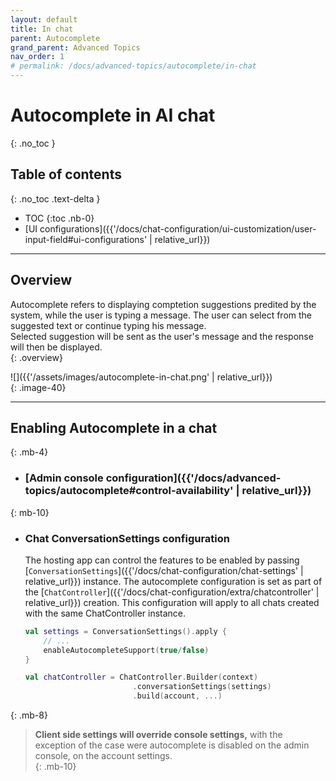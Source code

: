 ```yaml
---
layout: default
title: In chat
parent: Autocomplete
grand_parent: Advanced Topics
nav_order: 1
# permalink: /docs/advanced-topics/autocomplete/in-chat
---
```


# Autocomplete in AI chat
{: .no_toc }

## Table of contents
{: .no_toc .text-delta }

- TOC
{:toc .nb-0}
- [UI configurations]({{'/docs/chat-configuration/ui-customization/user-input-field#ui-configurations' | relative_url}})

---

## Overview
Autocomplete refers to displaying comptetion suggestions predited by the system, while the user is typing a message.  The user can select from the suggested text or continue typing his message.   
Selected suggestion will be sent as the user's message and the response will then be displayed.  
{: .overview}
 
![]({{'/assets/images/autocomplete-in-chat.png' | relative_url}})   
{: .image-40}

---

## Enabling Autocomplete in a chat 
{: .mb-4}
- ### [Admin console configuration]({{'/docs/advanced-topics/autocomplete#control-availability' | relative_url}})
{: mb-10}

- ### Chat ConversationSettings configuration   
  The hosting app can control the  features to be enabled by passing [`ConversationSettings`]({{'/docs/chat-configuration/chat-settings' | relative_url}}) instance. The autocomplete configuration is set as part of the   [`ChatController`]({{'/docs/chat-configuration/extra/chatcontroller' | relative_url}}) creation. 
  This configuration will apply to  all chats created with the same ChatController instance. 
  
    ```kotlin
    val settings = ConversationSettings().apply {
        // ...
        enableAutocompleteSupport(true/false)
    }

    val chatController = ChatController.Builder(context)  
                            .conversationSettings(settings)                                                   
                            .build(account, ...)                    
    ``` 
{: .mb-8}


> **Client side settings will override console settings,**   with the exception of the case were autocomplete is disabled on the admin console, on the account settings.   
{: .mb-10}